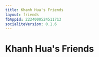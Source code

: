 ```yaml
---
title: Khanh Hua's Friends
layout: friends
fbAppId: 2224000524511713
socialiteVersion: 0.1.6
---
```


# Khanh Hua's Friends

<div id="root">
</div>
